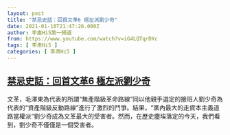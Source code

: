 ```yaml
---
layout: post
title: "禁忌史話：回首文革6 極左派劉少奇"
date: 2021-01-10T21:47:26.000Z
author: 李肅Hi5第一頻道
from: https://www.youtube.com/watch?v=iG4LQTqrDXc
tags: [ 李肃Hi5 ]
categories: [ 李肃Hi5 ]
---
```

<!--1610315246000-->
[禁忌史話：回首文革6 極左派劉少奇](https://www.youtube.com/watch?v=iG4LQTqrDXc)
------

<div>
文革，毛澤東為代表的所謂“無產階級革命路線”同以他親手選定的接班人劉少奇為代表的“資產階級反動路線”進行了激烈的鬥爭。結果，“黨內最大的走資本主義道路當權派”劉少奇成為文革最大的受害者。然而，在歷史塵埃落定的今天，我們看到，劉少奇不僅僅是一個受害者。
</div>
